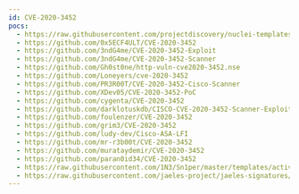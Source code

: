 ```yaml
---
id: CVE-2020-3452
pocs:
  - https://raw.githubusercontent.com/projectdiscovery/nuclei-templates/master/cves/CVE-2020-3452.yaml
  - https://github.com/0x5ECF4ULT/CVE-2020-3452
  - https://github.com/3ndG4me/CVE-2020-3452-Exploit
  - https://github.com/3ndG4me/CVE-2020-3452-Scanner
  - https://github.com/Gh0st0ne/http-vuln-cve2020-3452.nse
  - https://github.com/Loneyers/cve-2020-3452
  - https://github.com/PR3R00T/CVE-2020-3452-Cisco-Scanner
  - https://github.com/XDev05/CVE-2020-3452-PoC
  - https://github.com/cygenta/CVE-2020-3452
  - https://github.com/darklotuskdb/CISCO-CVE-2020-3452-Scanner-Exploiter
  - https://github.com/foulenzer/CVE-2020-3452
  - https://github.com/grim3/CVE-2020-3452
  - https://github.com/ludy-dev/Cisco-ASA-LFI
  - https://github.com/mr-r3b00t/CVE-2020-3452
  - https://github.com/murataydemir/CVE-2020-3452
  - https://github.com/paran0id34/CVE-2020-3452
  - https://raw.githubusercontent.com/1N3/Sn1per/master/templates/active/CVE-2020-3452_-_Cisco_ASA-FTD_Arbitrary_File_Reading_Vulnerability.sh
  - https://raw.githubusercontent.com/jaeles-project/jaeles-signatures/master/cves/cisco-asa-path-traversal-cve-2020-3452.yaml
---
```

